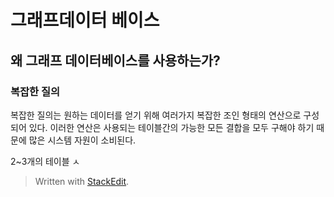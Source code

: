 # 그래프데이터 베이스 

## 왜 그래프 데이터베이스를 사용하는가?

### 복잡한 질의

복잡한 질의는 원하는 데이터를 얻기 위해 여러가지 복잡한 조인 형태의 연산으로 구성되어 있다. 이러한 연산은 사용되는 테이블간의 가능한 모든 결합을 모두 구해야 하기 때문에 많은 시스템 자원이 소비된다.

2~3개의 테이블 ㅅ



> Written with [StackEdit](https://stackedit.io/).
<!--stackedit_data:
eyJoaXN0b3J5IjpbMjEwNDI3MjQ3MCw3MzA5OTgxMTZdfQ==
-->